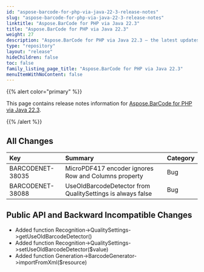 ```yaml
---
id: "aspose-barcode-for-php-via-java-22-3-release-notes"
slug: "aspose-barcode-for-php-via-java-22-3-release-notes"
linktitle: "Aspose.BarCode for PHP via Java 22.3"
title: "Aspose.BarCode for PHP via Java 22.3"
weight: 27
description: "Aspose.BarCode for PHP via Java 22.3 – the latest updates and fixes."
type: "repository"
layout: "release"
hideChildren: false
toc: false
family_listing_page_title: "Aspose.BarCode for PHP via Java 22.3"
menuItemWithNoContent: false
---
```


{{% alert color="primary" %}}

This page contains release notes information for [Aspose.BarCode for PHP via Java 22.3](https://releases.aspose.com/barcode/php/new-releases/aspose.barcode-for-php-via-java-22.3/).

{{% /alert %}}
## **All Changes**

|**Key**|**Summary**|**Category**|
| :- | :- | :- |
|BARCODENET-38035|MicroPDF417 encoder ignores Row and Columns property|Bug|
|BARCODENET-38088|UseOldBarcodeDetector from QualitySettings is always false|Bug|

## **Public API and Backward Incompatible Changes**
- Added function Recognition->QualitySettings->getUseOldBarcodeDetector()
- Added function Recognition->QualitySettings->setUseOldBarcodeDetector($value)
- Added function Generation->BarcodeGenerator->importFromXml($resource)
